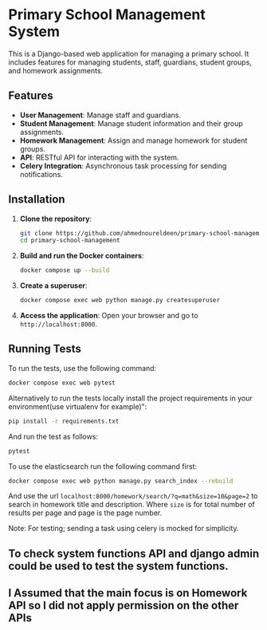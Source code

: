 # Primary School Management System

This is a Django-based web application for managing a primary school. It includes features for managing students, staff, guardians, student groups, and homework assignments.

## Features

- **User Management**: Manage staff and guardians.
- **Student Management**: Manage student information and their group assignments.
- **Homework Management**: Assign and manage homework for student groups.
- **API**: RESTful API for interacting with the system.
- **Celery Integration**: Asynchronous task processing for sending notifications.

## Installation

1. **Clone the repository**:
    ```sh
    git clone https://github.com/ahmednoureldeen/primary-school-management.git
    cd primary-school-management
    ```

2. **Build and run the Docker containers**:
    ```sh
    docker compose up --build
    ```

3. **Create a superuser**:
    ```sh
    docker compose exec web python manage.py createsuperuser
    ```

4. **Access the application**:
    Open your browser and go to `http://localhost:8000`.

## Running Tests

To run the tests, use the following command:
```sh
docker compose exec web pytest
```

Alternatively to run the tests locally install the project requirements in your environment(use virtualenv for example)":
```sh
pip install -r requirements.txt
```

And run the test as follows:
```sh
pytest
```

To use the elasticsearch run the following command first:
```sh
docker compose exec web python manage.py search_index --rebuild
```

And use the url `localhost:8000/homework/search/?q=math&size=10&page=2` to search in homework title and description.
Where `size` is for total number of results per page and page is the page number.


Note: For testing; sending a task using celery is mocked for simplicity.

## To check system functions API and django admin could be used to test the system functions.
## I Assumed that the main focus is on Homework API so I did not apply permission on the other APIs



